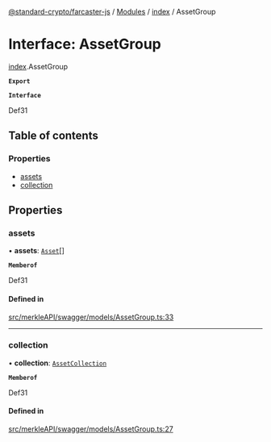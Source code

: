 [@standard-crypto/farcaster-js](../README.md) / [Modules](../modules.md) / [index](../modules/index.md) / AssetGroup

# Interface: AssetGroup

[index](../modules/index.md).AssetGroup

**`Export`**

**`Interface`**

Def31

## Table of contents

### Properties

- [assets](index.AssetGroup.md#assets)
- [collection](index.AssetGroup.md#collection)

## Properties

### assets

• **assets**: [`Asset`](index.Asset.md)[]

**`Memberof`**

Def31

#### Defined in

[src/merkleAPI/swagger/models/AssetGroup.ts:33](https://github.com/standard-crypto/farcaster-js/blob/main/src/merkleAPI/swagger/models/AssetGroup.ts#L33)

___

### collection

• **collection**: [`AssetCollection`](index.AssetCollection.md)

**`Memberof`**

Def31

#### Defined in

[src/merkleAPI/swagger/models/AssetGroup.ts:27](https://github.com/standard-crypto/farcaster-js/blob/main/src/merkleAPI/swagger/models/AssetGroup.ts#L27)
